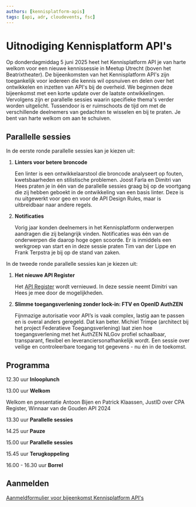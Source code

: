 ```yaml
---
authors: [kennisplatform-apis]
tags: [api, adr, cloudevents, fsc]
---
```


# Uitnodiging Kennisplatform API's

Op donderdagmiddag 5 juni 2025 heet het Kennisplatform API je van harte welkom
voor een nieuwe kennissessie in Meetup Utrecht (boven het Beatrixtheater). De
bijeenkomsten van het Kennisplatform API's zijn toegankelijk voor iedereen die
kennis wil opsnuiven en delen over het ontwikkelen en inzetten van API's bij de
overheid. We beginnen deze bijeenkomst met een korte update over de laatste
ontwikkelingen. Vervolgens zijn er parallelle sessies waarin specifieke thema's
verder worden uitgelicht. Tussendoor is er ruimschoots de tijd om met de
verschillende deelnemers van gedachten te wisselen en bij te praten. Je bent van
harte welkom om aan te schuiven.

<!-- truncate -->

## Parallelle sessies

In de eerste ronde parallelle sessies kan je kiezen uit:

1. **Linters voor betere broncode**

   Een linter is een ontwikkelaarstool die broncode analyseert op fouten,
   kwetsbaarheden en stilistische problemen. Joost Farla en Dimitri van Hees
   praten je in één van de parallelle sessies graag bij op de voortgang die zij
   hebben geboekt in de ontwikkeling van een basis linter. Deze is nu uitgewerkt
   voor geo en voor de API Design Rules, maar is uitbreidbaar naar andere
   regels.

2. **Notificaties**

   Vorig jaar konden deelnemers in het Kennisplatform onderwerpen aandragen die
   zij belangrijk vinden. Notificaties was één van de onderwerpen die daarop
   hoge ogen scoorde. Er is inmiddels een werkgroep van start en in deze sessie
   praten Tim van der Lippe en Frank Terpstra je bij op de stand van zaken.

In de tweede ronde parallelle sessies kan je kiezen uit:

1. **Het nieuwe API Register**

   Het [API Register](https://apis.developer.overheid.nl) wordt vernieuwd. In
   deze sessie neemt Dimitri van Hees je mee door de mogelijkheden.

2. **Slimme toegangsverlening zonder lock-in: FTV en OpenID AuthZEN**

   Fijnmazige autorisatie voor API’s is vaak complex, lastig aan te passen en is
   overal anders geregeld. Dat kan beter. Michiel Trimpe (architect bij het
   project Federatieve Toegangsverlening) laat zien hoe toegangsverlening met
   het AuthZEN NLGov profiel schaalbaar, transparant, flexibel en
   leveranciersonafhankelijk wordt. Een sessie over veilige en controleerbare
   toegang tot gegevens - nu én in de toekomst.

## Programma

12.30 uur **Inlooplunch**

13.00 uur **Welkom**

Welkom en presentatie Antoon Bijen en Patrick Klaassen, JustID over CPA
Register, Winnaar van de Gouden API 2024

13.30 uur **Parallelle sessies**

14.25 uur **Pauze**

15.00 uur **Parallelle sessies**

15.45 uur **Terugkoppeling**

16.00 - 16.30 uur **Borrel**

## Aanmelden

[Aanmeldformulier voor bijeenkomst Kennisplatform API's](https://www.formdesk.com/geonovum/API2025)
